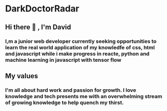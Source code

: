 # DarkDoctorRadar
 ## Hi there 👋 , I'm David
 ### I,m a junior web developer currently seeking opportunities to learn the real world application of my knowledfe of css, html and javascript while i make progress in reacte, python and machine learning in javascript with tensor flow

 ## My values
 ### I'm all about hard work and passion for growth. I love knowledge and tech presents me with an overwhelming stream of growing knowledge to help quench my thirst.
